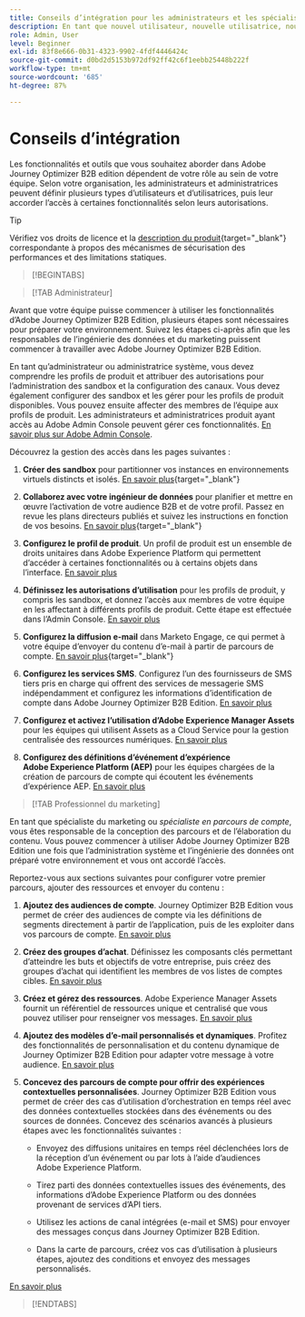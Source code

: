 ```yaml
---
title: Conseils d’intégration pour les administrateurs et les spécialistes marketing
description: En tant que nouvel utilisateur, nouvelle utilisatrice, nouvel administrateur ou nouvelle administratrice de l’édition B2B d’Adobe Journey Optimizer, découvrez les principaux domaines pour bien commencer.
role: Admin, User
level: Beginner
exl-id: 83f8e666-0b31-4323-9902-4fdf4446424c
source-git-commit: d0bd2d5153b972df92ff42c6f1eebb25448b222f
workflow-type: tm+mt
source-wordcount: '685'
ht-degree: 87%

---
```


# Conseils d’intégration

Les fonctionnalités et outils que vous souhaitez aborder dans Adobe Journey Optimizer B2B edition dépendent de votre rôle au sein de votre équipe. Selon votre organisation, les administrateurs et administratrices peuvent définir plusieurs types d’utilisateurs et d’utilisatrices, puis leur accorder l’accès à certaines fonctionnalités selon leurs autorisations.

>[!TIP]
>
>Vérifiez vos droits de licence et la [description du produit](https://helpx.adobe.com/legal/product-descriptions/adobe-journey-optimizer-b2b.html){target="_blank"} correspondante à propos des mécanismes de sécurisation des performances et des limitations statiques.

>[!BEGINTABS]

>[!TAB Administrateur]

Avant que votre équipe puisse commencer à utiliser les fonctionnalités d’Adobe Journey Optimizer B2B Edition, plusieurs étapes sont nécessaires pour préparer votre environnement. Suivez les étapes ci-après afin que les responsables de l’ingénierie des données et du marketing puissent commencer à travailler avec Adobe Journey Optimizer B2B Edition.

En tant qu’administrateur ou administratrice système, vous devez comprendre les profils de produit et attribuer des autorisations pour l’administration des sandbox et la configuration des canaux. Vous devez également configurer des sandbox et les gérer pour les profils de produit disponibles. Vous pouvez ensuite affecter des membres de l’équipe aux profils de produit. Les administrateurs et administratrices produit ayant accès au Adobe Admin Console peuvent gérer ces fonctionnalités. [En savoir plus sur Adobe Admin Console](https://helpx.adobe.com/fr/enterprise/using/admin-console.html).

Découvrez la gestion des accès dans les pages suivantes :

1. **Créer des sandbox** pour partitionner vos instances en environnements virtuels distincts et isolés. [En savoir plus](https://experienceleague.adobe.com/fr/docs/experience-platform/sandbox/home#understanding-sandboxes){target="_blank"}

1. **Collaborez avec votre ingénieur de données** pour planifier et mettre en œuvre l’activation de votre audience B2B et de votre profil. Passez en revue les plans directeurs publiés et suivez les instructions en fonction de vos besoins. [En savoir plus](https://experienceleague.adobe.com/en/docs/blueprints-learn/architecture/b2b-activation/overview){target="_blank"}

1. **Configurez le profil de produit**. Un profil de produit est un ensemble de droits unitaires dans Adobe Experience Platform qui permettent d’accéder à certaines fonctionnalités ou à certains objets dans l’interface. [En savoir plus](../admin/user-management.md#create-the-marketo-engage-product-profile)

1. **Définissez les autorisations d’utilisation** pour les profils de produit, y compris les sandbox, et donnez l’accès aux membres de votre équipe en les affectant à différents profils de produit. Cette étape est effectuée dans l’Admin Console. [En savoir plus](../admin/user-management.md#create-a-user-group)

1. **Configurez la diffusion e-mail** dans Marketo Engage, ce qui permet à votre équipe d’envoyer du contenu d’e-mail à partir de parcours de compte. [En savoir plus](https://experienceleague.adobe.com/fr/docs/marketo/using/getting-started/initial-setup/setup-steps#ensure-email-deliverability){target="_blank"}

1. **Configurez les services SMS**. Configurez l’un des fournisseurs de SMS tiers pris en charge qui offrent des services de messagerie SMS indépendamment et configurez les informations d’identification de compte dans Adobe Journey Optimizer B2B Edition. [En savoir plus](../admin/configure-channels-sms.md)

1. **Configurez et activez l’utilisation d’Adobe Experience Manager Assets** pour les équipes qui utilisent Assets as a Cloud Service pour la gestion centralisée des ressources numériques. [En savoir plus](../admin/configure-aem-repositories.md)

1. **Configurez des définitions d’événement d’expérience Adobe Experience Platform (AEP)** pour les équipes chargées de la création de parcours de compte qui écoutent les événements d’expérience AEP. [En savoir plus](../admin/configure-aep-events.md)

>[!TAB Professionnel du marketing]

En tant que spécialiste du marketing ou _spécialiste en parcours de compte_, vous êtes responsable de la conception des parcours et de l’élaboration du contenu. Vous pouvez commencer à utiliser Adobe Journey Optimizer B2B Edition une fois que l’administration système et l’ingénierie des données ont préparé votre environnement et vous ont accordé l’accès.

Reportez-vous aux sections suivantes pour configurer votre premier parcours, ajouter des ressources et envoyer du contenu :

1. **Ajoutez des audiences de compte**. Journey Optimizer B2B Edition vous permet de créer des audiences de compte via les définitions de segments directement à partir de l’application, puis de les exploiter dans vos parcours de compte. [En savoir plus](../audiences/account-audience-overview.md)

1. **Créez des groupes d’achat**. Définissez les composants clés permettant d’atteindre les buts et objectifs de votre entreprise, puis créez des groupes d’achat qui identifient les membres de vos listes de comptes cibles. [En savoir plus](../buying-groups/buying-groups-overview.md)

1. **Créez et gérez des ressources**. Adobe Experience Manager Assets fournit un référentiel de ressources unique et centralisé que vous pouvez utiliser pour renseigner vos messages. [En savoir plus](../content/assets-overview.md)

1. **Ajoutez des modèles d’e-mail personnalisés et dynamiques**. Profitez des fonctionnalités de personnalisation et du contenu dynamique de Journey Optimizer B2B Edition pour adapter votre message à votre audience. [En savoir plus](../content/email-templates.md)

1. **Concevez des parcours de compte pour offrir des expériences contextuelles personnalisées**. Journey Optimizer B2B Edition vous permet de créer des cas d’utilisation d’orchestration en temps réel avec des données contextuelles stockées dans des événements ou des sources de données. Concevez des scénarios avancés à plusieurs étapes avec les fonctionnalités suivantes :

   * Envoyez des diffusions unitaires en temps réel déclenchées lors de la réception d’un événement ou par lots à l’aide d’audiences Adobe Experience Platform.

   * Tirez parti des données contextuelles issues des événements, des informations d’Adobe Experience Platform ou des données provenant de services d’API tiers.

   * Utilisez les actions de canal intégrées (e-mail et SMS) pour envoyer des messages conçus dans Journey Optimizer B2B Edition.

   * Dans la carte de parcours, créez vos cas d’utilisation à plusieurs étapes, ajoutez des conditions et envoyez des messages personnalisés.

[En savoir plus](../journeys/journey-overview.md)

>[!ENDTABS]
